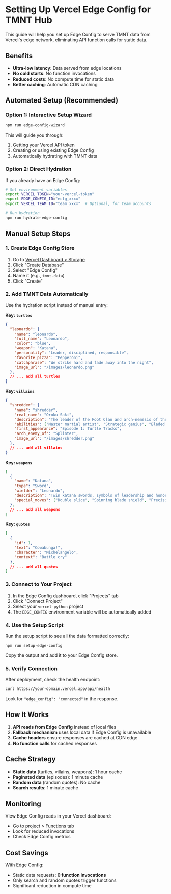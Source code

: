 # Setting Up Vercel Edge Config for TMNT Hub

This guide will help you set up Edge Config to serve TMNT data from Vercel's edge network, eliminating API function calls for static data.

## Benefits

- **Ultra-low latency**: Data served from edge locations
- **No cold starts**: No function invocations
- **Reduced costs**: No compute time for static data
- **Better caching**: Automatic CDN caching

## Automated Setup (Recommended)

### Option 1: Interactive Setup Wizard

```bash
npm run edge-config-wizard
```

This will guide you through:
1. Getting your Vercel API token
2. Creating or using existing Edge Config
3. Automatically hydrating with TMNT data

### Option 2: Direct Hydration

If you already have an Edge Config:

```bash
# Set environment variables
export VERCEL_TOKEN="your-vercel-token"
export EDGE_CONFIG_ID="ecfg_xxxx"
export VERCEL_TEAM_ID="team_xxxx"  # Optional, for team accounts

# Run hydration
npm run hydrate-edge-config
```

## Manual Setup Steps

### 1. Create Edge Config Store

1. Go to [Vercel Dashboard > Storage](https://vercel.com/dashboard/stores)
2. Click "Create Database"
3. Select "Edge Config"
4. Name it (e.g., `tmnt-data`)
5. Click "Create"

### 2. Add TMNT Data Automatically

Use the hydration script instead of manual entry:

**Key: `turtles`**
```json
{
  "leonardo": {
    "name": "leonardo",
    "full_name": "Leonardo",
    "color": "blue",
    "weapon": "Katana",
    "personality": "Leader, disciplined, responsible",
    "favorite_pizza": "Pepperoni",
    "catchphrase": "We strike hard and fade away into the night",
    "image_url": "/images/leonardo.png"
  },
  // ... add all turtles
}
```

**Key: `villains`**
```json
{
  "shredder": {
    "name": "shredder",
    "real_name": "Oroku Saki",
    "description": "The leader of the Foot Clan and arch-nemesis of the Turtles",
    "abilities": ["Master martial artist", "Strategic genius", "Bladed armor"],
    "first_appearance": "Episode 1: Turtle Tracks",
    "arch_enemy_of": "Splinter",
    "image_url": "/images/shredder.png"
  },
  // ... add all villains
}
```

**Key: `weapons`**
```json
[
  {
    "name": "Katana",
    "type": "Sword",
    "wielder": "Leonardo",
    "description": "Twin katana swords, symbols of leadership and honor",
    "special_moves": ["Double slice", "Spinning blade shield", "Precision strike"]
  },
  // ... add all weapons
]
```

**Key: `quotes`**
```json
[
  {
    "id": 1,
    "text": "Cowabunga!",
    "character": "Michelangelo",
    "context": "Battle cry"
  },
  // ... add all quotes
]
```

### 3. Connect to Your Project

1. In the Edge Config dashboard, click "Projects" tab
2. Click "Connect Project"
3. Select your `vercel-python` project
4. The `EDGE_CONFIG` environment variable will be automatically added

### 4. Use the Setup Script

Run the setup script to see all the data formatted correctly:

```bash
npm run setup-edge-config
```

Copy the output and add it to your Edge Config store.

### 5. Verify Connection

After deployment, check the health endpoint:
```bash
curl https://your-domain.vercel.app/api/health
```

Look for `"edge_config": "connected"` in the response.

## How It Works

1. **API reads from Edge Config** instead of local files
2. **Fallback mechanism** uses local data if Edge Config is unavailable
3. **Cache headers** ensure responses are cached at CDN edge
4. **No function calls** for cached responses

## Cache Strategy

- **Static data** (turtles, villains, weapons): 1 hour cache
- **Paginated data** (episodes): 1 minute cache
- **Random data** (random quotes): No cache
- **Search results**: 1 minute cache

## Monitoring

View Edge Config reads in your Vercel dashboard:
- Go to project > Functions tab
- Look for reduced invocations
- Check Edge Config metrics

## Cost Savings

With Edge Config:
- Static data requests: **0 function invocations**
- Only search and random quotes trigger functions
- Significant reduction in compute time